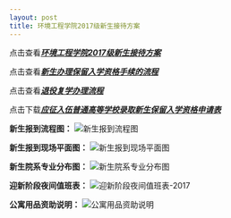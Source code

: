 ```yaml
---
layout: post
title: 环境工程学院2017级新生接待方案
---
```


点击查看[***环境工程学院2017级新生接待方案***](https://share.weiyun.com/5fnxNyK)

点击查看[***新生办理保留入学资格手续的流程***](https://share.weiyun.com/5BC3yBF)

点击查看[***退役复学办理流程***](https://share.weiyun.com/5qHWx6c)

点击下载[***应征入伍普通高等学校录取新生保留入学资格申请表***](https://share.weiyun.com/5N9KT53)

<!--more-->

**新生报到流程图：**
![新生报到流程图](https://zhenyangleo.github.io/post-image/20170907-%E6%96%B0%E7%94%9F%E6%8A%A5%E5%88%B0%E6%B5%81%E7%A8%8B%E5%9B%BE-2017.jpg)

**新生报到现场平面图：**
![新生报到现场平面图](https://zhenyangleo.github.io/post-image/20170907-%E6%96%B0%E7%94%9F%E6%8A%A5%E5%88%B0%E7%8E%B0%E5%9C%BA%E5%B9%B3%E9%9D%A2%E5%9B%BE-2017.jpg)

**新生院系专业分布图：**
![新生院系专业分布图](https://zhenyangleo.github.io/post-image/20170907-%E6%96%B0%E7%94%9F%E9%99%A2%E7%B3%BB%E4%B8%93%E4%B8%9A%E5%88%86%E5%B8%83%E5%9B%BE-2017.jpg)

**迎新阶段夜间值班表：**
![迎新阶段夜间值班表-2017](https://zhenyangleo.github.io/post-image/20170907-%E8%BF%8E%E6%96%B0%E9%98%B6%E6%AE%B5%E5%A4%9C%E9%97%B4%E5%80%BC%E7%8F%AD%E8%A1%A8-2017.jpg)

**公寓用品资助说明：**
![公寓用品资助说明](https://zhenyangleo.github.io/post-image/20170907-%E5%85%AC%E5%AF%93%E7%94%A8%E5%93%81%E8%B5%84%E5%8A%A9%E8%AF%B4%E6%98%8E-2017.jpg)
